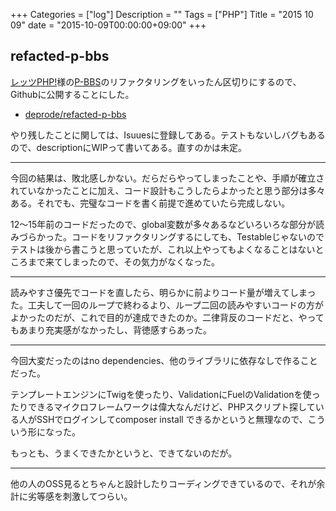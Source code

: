 +++
Categories = ["log"]
Description = ""
Tags = ["PHP"]
Title = "2015 10 09"
date = "2015-10-09T00:00:00+09:00"
+++

## refacted-p-bbs
[レッツPHP!](http://php.s3.to/)様の[P-BBS](http://php.s3.to/bbs/bbs1.php)のリファクタリングをいったん区切りにするので、Githubに公開することにした。

- [deprode/refacted-p-bbs](https://github.com/deprode/refacted-p-bbs)

やり残したことに関しては、Isuuesに登録してある。テストもないしバグもあるので、descriptionにWIPって書いてある。直すのかは未定。

----

今回の結果は、敗北感しかない。だらだらやってしまったことや、手順が確立されていなかったことに加え、コード設計もこうしたらよかったと思う部分は多々ある。それでも、完璧なコードを書く前提で進めていたら完成しない。

12〜15年前のコードだったので、global変数が多々あるなどいろいろな部分が読みづらかった。コードをリファクタリングするにしても、Testableじゃないのでテストは後から書こうと思っていたが、これ以上やってもよくなることはないところまで来てしまったので、その気力がなくなった。

----

読みやすさ優先でコードを直したら、明らかに前よりコード量が増えてしまった。工夫して一回のループで終わるより、ループ二回の読みやすいコードの方がよかったのだが、これで目的が達成できたのか。二律背反のコードだと、やってもあまり充実感がなかったし、背徳感すらあった。

----

今回大変だったのはno dependencies、他のライブラリに依存なしで作ることだった。

テンプレートエンジンにTwigを使ったり、ValidationにFuelのValidationを使ったりできるマイクロフレームワークは偉大なんだけど、PHPスクリプト探している人がSSHでログインしてcomposer install できるかというと無理なので、こういう形になった。

もっとも、うまくできたかというと、できてないのだが。

----

他の人のOSS見るとちゃんと設計したりコーディングできているので、それが余計に劣等感を刺激してつらい。